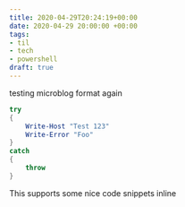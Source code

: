 ```yaml
---
title: 2020-04-29T20:24:19+00:00
date: 2020-04-29 20:00:00 +00:00
tags:
- til
- tech
- powershell
draft: true
---
```

testing microblog format again

```powershell
try
{
    Write-Host "Test 123"
    Write-Error "Foo"
}
catch
{
    throw
}
```

This supports some nice code snippets inline